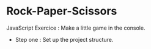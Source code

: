 # Rock-Paper-Scissors

JavaScript Exercice : Make a little game in the console.

- Step one : Set up the project structure. 
